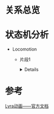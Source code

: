 
# 关系总览

# 状态机分析
  - Locomotion
    - 片段1
      <details>
      
        ![Lyra_LocomotionSM_1](https://github.com/lanwu5/lantz.github.io/assets/42904565/bda64ac6-4b60-4221-9006-4d349e22f861)
      </detail>
    
# 参考
[Lyra动画——官方文档]

[Lyra动画——官方文档]:https://docs.unrealengine.com/5.0/en-US/animation-in-lyra-sample-game-in-unreal-engine/
